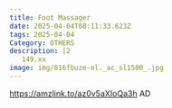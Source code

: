 ```yaml
---
title: Foot Massager
date: 2025-04-04T08:11:33.623Z
tags: 2025-04-04
Category: OTHERS
description: |2
   149.xx
image: img/816fbuze-el._ac_sl1500_.jpg
---
```

https://amzlink.to/az0v5aXIoQa3h
AD